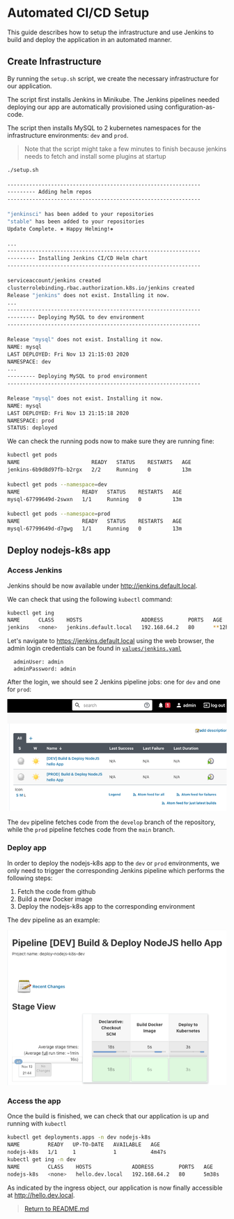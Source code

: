 
# Automated CI/CD Setup
This guide describes how to setup the infrastructure and use Jenkins to build and deploy the application in an automated manner.

## Create Infrastructure
By running the `setup.sh` script, we create the necessary infrastructure for our application.

The script first installs Jenkins in Minikube. The Jenkins pipelines needed deploying our app are automatically provisioned using configuration-as-code.

The script then installs MySQL to 2 kubernetes namespaces for the  infrastructure environments: `dev` and `prod`.
> Note that the script might take a few minutes to finish because jenkins needs to fetch and install some plugins at startup
```bash
./setup.sh

--------------------------------------------------------------
--------- Adding helm repos
--------------------------------------------------------------

"jenkinsci" has been added to your repositories
"stable" has been added to your repositories
Update Complete. ⎈ Happy Helming!⎈

...
--------------------------------------------------------------
--------- Installing Jenkins CI/CD Helm chart
--------------------------------------------------------------

serviceaccount/jenkins created
clusterrolebinding.rbac.authorization.k8s.io/jenkins created
Release "jenkins" does not exist. Installing it now.
...
--------------------------------------------------------------
--------- Deploying MySQL to dev environment
--------------------------------------------------------------

Release "mysql" does not exist. Installing it now.
NAME: mysql
LAST DEPLOYED: Fri Nov 13 21:15:03 2020
NAMESPACE: dev
...
--------- Deploying MySQL to prod environment
--------------------------------------------------------------

Release "mysql" does not exist. Installing it now.
NAME: mysql
LAST DEPLOYED: Fri Nov 13 21:15:18 2020
NAMESPACE: prod
STATUS: deployed
```
We can check the running pods now to make sure they are running fine:

```bash
kubectl get pods
NAME                       READY   STATUS    RESTARTS   AGE
jenkins-6b9d8d97fb-b2rgx   2/2     Running   0          13m

kubectl get pods --namespace=dev
NAME                    READY   STATUS    RESTARTS   AGE
mysql-67799649d-2swxn   1/1     Running   0          13m

kubectl get pods --namespace=prod
NAME                    READY   STATUS    RESTARTS   AGE
mysql-67799649d-d7gwg   1/1     Running   0          13m
```

## Deploy nodejs-k8s app
### Access Jenkins
Jenkins should be now available under http://jenkins.default.local.

We can check that using the following `kubectl` command:
```bash
kubectl get ing
NAME      CLASS    HOSTS                   ADDRESS        PORTS   AGE
jenkins   <none>   jenkins.default.local   192.168.64.2   80      **12h**
```
Let's navigate to https://jenkins.default.local using the web browser, the admin login credentials can be found in [`values/jenkins.yaml`](../values/jenkins.yaml)
```
  adminUser: admin
  adminPassword: admin
```
After the login, we should see 2 Jenkins pipeline jobs: one for `dev` and one for `prod`:

![jenkins pipelines](./assets/jenkins.png "Jenkins Pipelines")

The `dev` pipeline fetches code from the `develop` branch of the repository, while the `prod` pipeline fetches code from the `main` branch.

### Deploy app
In order to deploy the nodejs-k8s app to the `dev` or `prod` environments, we only need to trigger the corresponding Jenkins pipeline which performs the following steps:
1. Fetch the code from github
2. Build a new Docker image
3. Deploy the nodejs-k8s app to the corresponding environment

The dev pipeline as an example:

![jenkins dev pipeline](./assets/dev-pipeline.png "Dev Jenkins Pipeline")

### Access the app
Once the build is finished, we can check that our application is up and running with `kubectl`
```bash
kubectl get deployments.apps -n dev nodejs-k8s
NAME         READY   UP-TO-DATE   AVAILABLE   AGE
nodejs-k8s   1/1     1            1           4m47s
kubectl get ing -n dev
NAME         CLASS    HOSTS             ADDRESS        PORTS   AGE
nodejs-k8s   <none>   hello.dev.local   192.168.64.2   80      5m38s
```
As indicated by the ingress object, our application is now finally accessible at http://hello.dev.local.

> [Return to README.md](../README.md)
